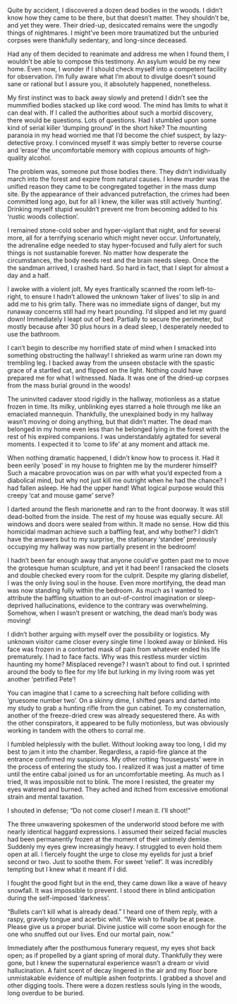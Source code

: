 Quite by accident, I discovered a dozen dead bodies in the woods. I didn’t know how they came to be there, but that doesn’t matter. They shouldn’t be, and yet they were. Their dried-up, desiccated remains were the ungodly things of nightmares. I might’ve been more traumatized but the unburied corpses were thankfully sedentary, and long-since deceased. 

Had any of them decided to reanimate and address me when I found them, I wouldn’t be able to compose this testimony. An asylum would be my new home. Even now, I wonder if I should check myself into a competent facility for observation. I’m fully aware what I’m about to divulge doesn’t sound sane or rational but I assure you, it absolutely happened, nonetheless. 

My first instinct was to back away slowly and pretend I didn’t see the mummified bodies stacked up like cord wood. The mind has limits to what it can deal with. If I called the authorities about such a morbid discovery, there would be questions. Lots of questions. Had I stumbled upon some kind of serial killer ‘dumping ground’ in the short hike? The mounting paranoia in my head worried me that I’d become the chief suspect, by lazy-detective proxy. I convinced myself it was simply better to reverse course and ‘erase’ the uncomfortable memory with copious amounts of high-quality alcohol. 

The problem was, someone put those bodies there. They didn’t individually march into the forest and expire from natural causes. I knew murder was the unified reason they came to be congregated together in the mass dump site. By the appearance of their advanced putrefaction, the crimes had been committed long ago, but for all I knew, the killer was still actively ‘hunting’. Drinking myself stupid wouldn’t prevent me from becoming added to his ‘rustic woods collection’. 

I remained stone-cold sober and hyper-vigilant that night, and for several more, all for a terrifying scenario which might never occur. Unfortunately, the adrenaline edge needed to stay hyper-focused and fully alert for such things is not sustainable forever. No matter how desperate the circumstances, the body needs rest and the brain needs sleep. Once the the sandman arrived, I crashed hard. So hard in fact, that I slept for almost a day and a half. 

I awoke with a violent jolt. My eyes frantically scanned the room left-to-right, to ensure I hadn’t allowed the unknown ‘taker of lives’ to slip in and add me to his grim tally. There was no immediate signs of danger, but my runaway concerns still had my heart pounding. I’d slipped and let my guard down! Immediately I leapt out of bed. Partially to secure the perimeter, but mostly because after 30 plus hours in a dead sleep, I desperately needed to use the bathroom.

I can’t begin to describe my horrified state of mind when I smacked into something obstructing the hallway! I shrieked as warm urine ran down my trembling leg. I backed away from the unseen obstacle with the spastic grace of a startled cat, and flipped on the light. Nothing could have prepared me for what I witnessed. Nada. It was one of the dried-up corpses from the mass burial ground in the woods! 

The uninvited cadaver stood rigidly in the hallway, motionless as a statue frozen in time. Its milky, unblinking eyes starred a hole through me like an emaciated mannequin. Thankfully, the unexplained body in my hallway wasn’t moving or doing anything, but that didn’t matter. The dead man belonged in my home even less than he belonged lying in the forest with the rest of his expired companions. I was understandably agitated for several moments. I expected it to ‘come to life’ at any moment and attack me. 

When nothing dramatic happened, I didn’t know how to process it. Had it been eerily ‘posed’ in my house to frighten me by the murderer himself? Such a macabre provocation was on par with what you’d expected from a diabolical mind, but why not just kill me outright when he had the chance? I had fallen asleep. He had the upper hand! What logical purpose would this creepy ‘cat and mouse game’ serve? 

I darted around the flesh marionette and ran to the front doorway. It was still dead-bolted from the inside. The rest of my house was equally secure. All windows and doors were sealed from within. It made no sense. How did this homicidal madman achieve such a baffling feat, and why bother? I didn’t have the answers but to my surprise, the stationary ‘standee’ previously occupying my hallway was now partially present in the bedroom!

I hadn’t been far enough away that anyone could’ve gotten past me to move the grotesque human sculpture, and yet it had been! I ransacked the closets and double checked every room for the culprit. Despite my glaring disbelief, I was the only living soul in the house. Even more mortifying, the dead man was now standing fully within the bedroom. As much as I wanted to attribute the baffling situation to an out-of-control imagination or sleep-deprived hallucinations, evidence to the contrary was overwhelming. Somehow, when I wasn’t present or watching, the dead man’s body was moving!

I didn’t bother arguing with myself over the possibility or logistics. My unknown visitor came closer every single time I looked away or blinked. His face was frozen in a contorted mask of pain from whatever ended his life prematurely. I had to face facts. Why was this restless murder victim haunting my home? Misplaced revenge? I wasn’t about to find out. I sprinted around the body to flee for my life but lurking in my living room was yet another ‘petrified Pete’! 

You can imagine that I came to a screeching halt before colliding with ‘gruesome number two’. On a skinny dime, I shifted gears and darted into my study to grab a hunting rifle from the gun cabinet. To my consternation, another of the freeze-dried crew was already sequestered there. As with the other conspirators, it appeared to be fully motionless, but was obviously working in tandem with the others to corral me. 

I fumbled helplessly with the bullet. Without looking away too long, I did my best to jam it into the chamber. Regardless, a rapid-fire glance at the entrance confirmed my suspicions. My other rotting ‘houseguests’ were in the process of entering the study too. I realized it was just a matter of time until the entire cabal joined us for an uncomfortable meeting. As much as I tried, It was impossible not to blink. The more I resisted, the greater my eyes watered and burned. They ached and itched from excessive emotional strain and mental taxation. 

I shouted in defense; “Do not come closer! I mean it. I’ll shoot!” 

The three unwavering spokesmen of the underworld stood before me with nearly identical haggard expressions. I assumed their seized facial muscles had been permanently frozen at the moment of their untimely demise. Suddenly my eyes grew increasingly heavy. I struggled to even hold them open at all. I fiercely fought the urge to close my eyelids for just a brief second or two. Just to soothe them. For sweet ‘relief’. It was incredibly tempting but I knew what it meant if I did. 

I fought the good fight but in the end, they came down like a wave of heavy snowfall. It was impossible to prevent. I stood there in blind anticipation during the self-imposed ‘darkness’. 

“Bullets can’t kill what is already dead.” I heard one of them reply, with a raspy, gravely tongue and acerbic whit. “We wish to finally be at peace. Please give us a proper burial. Divine justice will come soon enough for the one who snuffed out our lives. End our mortal pain, now.”

Immediately after the posthumous funerary request, my eyes shot back open; as if propelled by a giant spring of moral duty. Thankfully they were gone, but I knew the supernatural experience wasn’t a dream or vivid hallucination. A faint scent of decay lingered in the air and my floor bore unmistakable evidence of multiple ashen footprints. I grabbed a shovel and other digging tools. There were a dozen restless souls lying in the woods, long overdue to be buried.